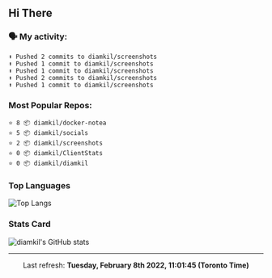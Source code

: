 ## Hi There

### 🗣 My activity:

```
⬆️ Pushed 2 commits to diamkil/screenshots
⬆️ Pushed 1 commit to diamkil/screenshots
⬆️ Pushed 1 commit to diamkil/screenshots
⬆️ Pushed 2 commits to diamkil/screenshots
⬆️ Pushed 1 commit to diamkil/screenshots
```

### Most Popular Repos:

```
⭐️ 8 📦 diamkil/docker-notea
⭐️ 5 📦 diamkil/socials
⭐️ 2 📦 diamkil/screenshots
⭐️ 0 📦 diamkil/ClientStats
⭐️ 0 📦 diamkil/diamkil
```

### Top Languages

![Top Langs](https://github-readme-stats.vercel.app/api/top-langs/?username=diamkil&layout=compact&langs_count=10)

### Stats Card

![diamkil's GitHub stats](https://github-readme-stats.vercel.app/api?username=diamkil&count_private=true&show_icons=true)

---

<p align="center">
  Last refresh: 
  <b>Tuesday, February 8th 2022, 11:01:45 (Toronto Time)</b>
</p>
